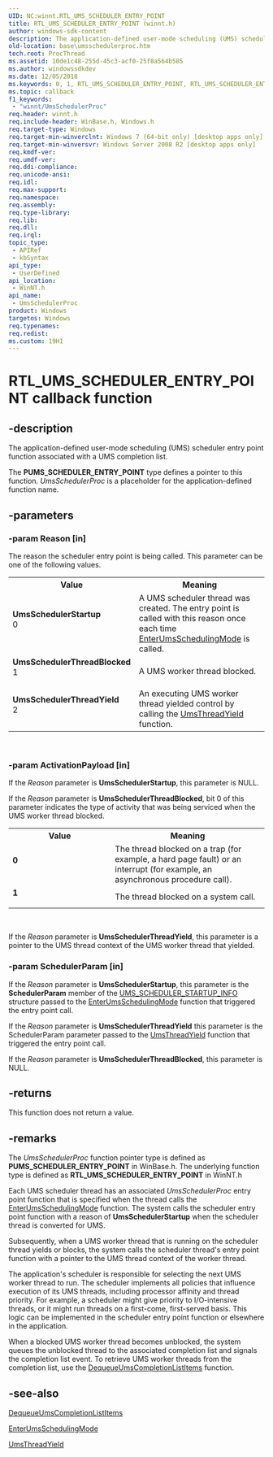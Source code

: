 ```yaml
---
UID: NC:winnt.RTL_UMS_SCHEDULER_ENTRY_POINT
title: RTL_UMS_SCHEDULER_ENTRY_POINT (winnt.h)
author: windows-sdk-content
description: The application-defined user-mode scheduling (UMS) scheduler entry point function associated with a UMS completion list.
old-location: base\umsschedulerproc.htm
tech.root: ProcThread
ms.assetid: 10de1c48-255d-45c3-acf0-25f8a564b585
ms.author: windowssdkdev
ms.date: 12/05/2018
ms.keywords: 0, 1, RTL_UMS_SCHEDULER_ENTRY_POINT, RTL_UMS_SCHEDULER_ENTRY_POINT callback, UmsSchedulerProc, UmsSchedulerProc callback function, UmsSchedulerStartup, UmsSchedulerThreadBlocked, UmsSchedulerThreadYield, base.umsschedulerproc, winnt/UmsSchedulerProc
ms.topic: callback
f1_keywords: 
 - "winnt/UmsSchedulerProc"
req.header: winnt.h
req.include-header: WinBase.h, Windows.h
req.target-type: Windows
req.target-min-winverclnt: Windows 7 (64-bit only) [desktop apps only]
req.target-min-winversvr: Windows Server 2008 R2 [desktop apps only]
req.kmdf-ver: 
req.umdf-ver: 
req.ddi-compliance: 
req.unicode-ansi: 
req.idl: 
req.max-support: 
req.namespace: 
req.assembly: 
req.type-library: 
req.lib: 
req.dll: 
req.irql: 
topic_type:
 - APIRef
 - kbSyntax
api_type:
 - UserDefined
api_location:
 - WinNT.h
api_name:
 - UmsSchedulerProc
product: Windows
targetos: Windows
req.typenames: 
req.redist: 
ms.custom: 19H1
---
```


# RTL_UMS_SCHEDULER_ENTRY_POINT callback function


## -description


The application-defined user-mode scheduling (UMS) scheduler entry point function associated with a UMS completion list. 

The <b>PUMS_SCHEDULER_ENTRY_POINT</b> type defines a pointer to this function. <i>UmsSchedulerProc</i> is a placeholder for the application-defined function name.


## -parameters




### -param Reason [in]

The reason the scheduler entry point is being called. This parameter can be one of the following values.

<table>
<tr>
<th>Value</th>
<th>Meaning</th>
</tr>
<tr>
<td width="40%"><a id="UmsSchedulerStartup"></a><a id="umsschedulerstartup"></a><a id="UMSSCHEDULERSTARTUP"></a><dl>
<dt><b>UmsSchedulerStartup</b></dt>
<dt>0</dt>
</dl>
</td>
<td width="60%">
A UMS scheduler thread was created. The entry point is called with this reason once each time  <a href="https://docs.microsoft.com/windows/desktop/api/winbase/nf-winbase-enterumsschedulingmode">EnterUmsSchedulingMode</a> is called.

</td>
</tr>
<tr>
<td width="40%"><a id="UmsSchedulerThreadBlocked"></a><a id="umsschedulerthreadblocked"></a><a id="UMSSCHEDULERTHREADBLOCKED"></a><dl>
<dt><b>UmsSchedulerThreadBlocked</b></dt>
<dt>1</dt>
</dl>
</td>
<td width="60%">
A UMS worker thread blocked.

</td>
</tr>
<tr>
<td width="40%"><a id="UmsSchedulerThreadYield"></a><a id="umsschedulerthreadyield"></a><a id="UMSSCHEDULERTHREADYIELD"></a><dl>
<dt><b>UmsSchedulerThreadYield</b></dt>
<dt>2</dt>
</dl>
</td>
<td width="60%">
An executing UMS worker thread yielded control by calling the <a href="https://docs.microsoft.com/windows/desktop/api/winbase/nf-winbase-umsthreadyield">UmsThreadYield</a> function. 

</td>
</tr>
</table>
 


### -param ActivationPayload [in]

If the <i>Reason</i> parameter is <b>UmsSchedulerStartup</b>, this parameter is NULL.

If the <i>Reason</i> parameter is  <b>UmsSchedulerThreadBlocked</b>, bit 0 of this parameter indicates the type of activity that was being serviced when the UMS worker thread blocked. 

<table>
<tr>
<th>Value</th>
<th>Meaning</th>
</tr>
<tr>
<td width="40%"><a id="0"></a><dl>
<dt><b>0</b></dt>
</dl>
</td>
<td width="60%">
The thread blocked on a trap (for example, a hard page fault) or an interrupt (for example, an asynchronous procedure call).

</td>
</tr>
<tr>
<td width="40%"><a id="1"></a><dl>
<dt><b>1</b></dt>
</dl>
</td>
<td width="60%">
The thread blocked on a system call.

</td>
</tr>
</table>
 

If the <i>Reason</i> parameter is <b>UmsSchedulerThreadYield</b>, this parameter is a pointer to the UMS thread context of the UMS worker thread that yielded. 


### -param SchedulerParam [in]

If the <i>Reason</i> parameter is <b>UmsSchedulerStartup</b>, this parameter is the <b>SchedulerParam</b> member of the <a href="https://docs.microsoft.com/windows/desktop/api/winbase/ns-winbase-_ums_scheduler_startup_info">UMS_SCHEDULER_STARTUP_INFO</a> structure passed to the <a href="https://docs.microsoft.com/windows/desktop/api/winbase/nf-winbase-enterumsschedulingmode">EnterUmsSchedulingMode</a> function that triggered the entry point call. 

If the <i>Reason</i> parameter is <b>UmsSchedulerThreadYield</b> this parameter is the SchedulerParam parameter passed to the <a href="https://docs.microsoft.com/windows/desktop/api/winbase/nf-winbase-umsthreadyield">UmsThreadYield</a> function that triggered the entry point call. 

If the <i>Reason</i> parameter is <b>UmsSchedulerThreadBlocked</b>, this parameter is NULL.


## -returns



This function does not return a value.




## -remarks



The <i>UmsSchedulerProc</i> function pointer type is defined as <b>PUMS_SCHEDULER_ENTRY_POINT</b> in WinBase.h. The underlying function type is defined as <b>RTL_UMS_SCHEDULER_ENTRY_POINT</b> in WinNT.h

Each UMS scheduler thread has an associated <i>UmsSchedulerProc</i> entry point function that is specified when the thread calls the <a href="https://docs.microsoft.com/windows/desktop/api/winbase/nf-winbase-enterumsschedulingmode">EnterUmsSchedulingMode</a> function. The system calls the scheduler entry point function with a reason of <b>UmsSchedulerStartup</b> when the scheduler thread is converted for UMS.  

Subsequently, when a UMS worker thread that is running on the scheduler thread yields or blocks, the system calls the scheduler thread's entry point function with a pointer to the UMS thread context of the worker thread.

The application's scheduler is responsible for selecting the next UMS worker thread to run. The scheduler implements all policies that influence execution of its UMS threads, including processor affinity and thread priority. For example, a scheduler might give priority to I/O-intensive threads, or it might run threads on a first-come, first-served basis. This logic can be implemented in the scheduler entry point function or elsewhere in the application.

When a blocked UMS worker thread becomes unblocked, the system queues the unblocked thread to the associated completion list and signals the completion list event. To retrieve UMS worker threads from the completion list, use the <a href="https://docs.microsoft.com/windows/desktop/api/winbase/nf-winbase-dequeueumscompletionlistitems">DequeueUmsCompletionListItems</a> function.




## -see-also




<a href="https://docs.microsoft.com/windows/desktop/api/winbase/nf-winbase-dequeueumscompletionlistitems">DequeueUmsCompletionListItems</a>



<a href="https://docs.microsoft.com/windows/desktop/api/winbase/nf-winbase-enterumsschedulingmode">EnterUmsSchedulingMode</a>



<a href="https://docs.microsoft.com/windows/desktop/api/winbase/nf-winbase-umsthreadyield">UmsThreadYield</a>
 

 

